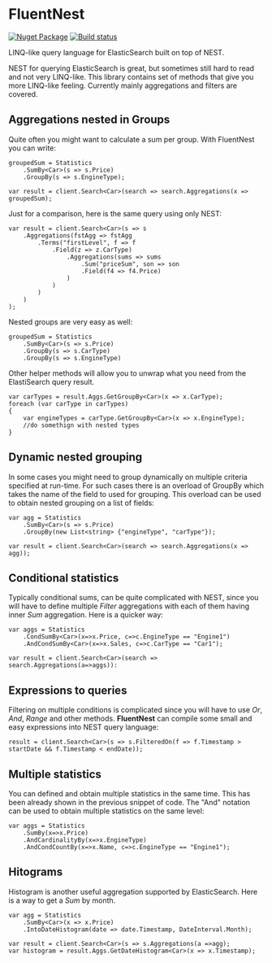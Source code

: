 # FluentNest
[![Nuget Package](https://img.shields.io/nuget/v/fluentnest.svg)](https://www.nuget.org/packages/fluentnest)
[![Build status](https://ci.appveyor.com/api/projects/status/wrorpoekyw416hn1?svg=true)](https://ci.appveyor.com/project/hoonzis/fluentnest)

LINQ-like query language for ElasticSearch built on top of NEST.

NEST for querying ElasticSearch is great, but sometimes still hard to read and not very LINQ-like. This library contains set of methods that give you more LINQ-like feeling. Currently mainly aggregations and filters are covered.

Aggregations nested in Groups
-----------------------------
Quite often you might want to calculate a sum per group. With FluentNest you can write:

```Csharp
groupedSum = Statistics
	.SumBy<Car>(s => s.Price)
	.GroupBy(s => s.EngineType);
	
var result = client.Search<Car>(search => search.Aggregations(x => groupedSum);
```

Just for a comparison, here is the same query using only NEST:

```Csharp
var result = client.Search<Car>(s => s
	.Aggregations(fstAgg => fstAgg
		.Terms("firstLevel", f => f
			.Field(z => z.CarType)
				.Aggregations(sums => sums
					.Sum("priceSum", son => son
					.Field(f4 => f4.Price)
				)
			)
		)
	)
);
```


Nested groups are very easy as well:

```Csharp
groupedSum = Statistics
	.SumBy<Car>(s => s.Price)
	.GroupBy(s => s.CarType)
	.GroupBy(s => s.EngineType)
```

Other helper methods will allow you to unwrap what you need from the ElastiSearch query result.

```Csharp
var carTypes = result.Aggs.GetGroupBy<Car>(x => x.CarType);
foreach (var carType in carTypes)
{
	var engineTypes = carType.GetGroupBy<Car>(x => x.EngineType);
	//do somethign with nested types
}
```

Dynamic nested grouping
-----------------------
In some cases you might need to group dynamically on multiple criteria specified at run-time. For such cases there is an overload of GroupBy which takes the name of the field to used for grouping. This overload can be used to obtain nested grouping on a list of fields:

```Csharp
var agg = Statistics
	.SumBy<Car>(s => s.Price)
	.GroupBy(new List<string> {"engineType", "carType"});

var result = client.Search<Car>(search => search.Aggregations(x => agg));
```

Conditional statistics
----------------------
Typically conditional sums, can be quite complicated with NEST, since you will have to define multiple *Filter* aggregations with each of them having inner *Sum* aggregation. Here is a quicker way:

```Csharp
var aggs = Statistics
	.CondSumBy<Car>(x=>x.Price, c=>c.EngineType == "Engine1")
	.AndCondSumBy<Car>(x=>x.Sales, c=>c.CarType == "Car1");
	
var result = client.Search<Car>(search => search.Aggregations(a=>aggs)):
```

Expressions to queries
----------------------
Filtering on multiple conditions is complicated since you will have to use *Or*, *And*, *Range* and other methods. **FluentNest** can compile some small and easy expressions into NEST query language:

```Csharp
result = client.Search<Car>(s => s.FilteredOn(f => f.Timestamp > startDate && f.Timestamp < endDate));
```

Multiple statistics
-------------------
You can defined and obtain multiple statistics in the same time. This has been already shown in the previous snippet of code. The "And" notation can be used to obtain multiple statistics on the same level:

```Csharp
var aggs = Statistics
	.SumBy(x=>x.Price)
	.AndCardinalityBy(x=>x.EngineType)
	.AndCondCountBy(x=>x.Name, c=>c.EngineType == "Engine1");
```

Hitograms
---------
Histogram is another useful aggregation supported by ElasticSearch. Here is a way to get a *Sum* by month.

```Csharp
var agg = Statistics
	.SumBy<Car>(x => x.Price)
	.IntoDateHistogram(date => date.Timestamp, DateInterval.Month);

var result = client.Search<Car>(s => s.Aggregations(a =>agg);
var histogram = result.Aggs.GetDateHistogram<Car>(x => x.Timestamp);
```
